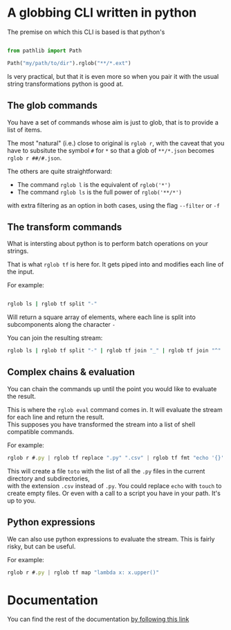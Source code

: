 # A globbing CLI written in python

The premise on which this CLI is based is that python's

```python

from pathlib import Path

Path("my/path/to/dir").rglob("**/*.ext")
```
Is very practical, but that it is even more so when you pair it with
the usual string transformations python is good at.

## The glob commands

You have a set of commands whose aim is just to glob, that is to provide a list of items.

The most "natural" (i.e.) close to original is `rglob r`, with the caveat that you have to subsitute
the symbol `#` for `*` so that a glob of `**/*.json` becomes `rglob r ##/#.json`.

The others are quite straightforward:

* The command `rglob l` is the equivalent of `rglob('*')`
* The command `rglob ls` is the full power of `rglob('**/*')`

with extra filtering as an option in both cases, using the flag `--filter` or `-f`

## The transform commands

What is intersting about python is to perform batch operations on your strings.

That is what `rglob tf` is here for. It gets piped into and modifies each line of the input.

For example:

```bash

rglob ls | rglob tf split "-"
```

Will return a square array of elements, where each line is split into subcomponents along the character `-`

You can join the resulting stream:

```bash
rglob ls | rglob tf split "-" | rglob tf join "_" | rglob tf join "^"
``` 

## Complex chains & evaluation

You can chain the commands up until the point you would like to evaluate the result.

This is where the `rglob eval` command comes in. It will evaluate the stream for each line and return the result.  
This supposes you have transformed the stream into a list of shell compatible commands.

For example:

```javascript
rglob r #.py | rglob tf replace ".py" ".csv" | rglob tf fmt "echo '{}' >> toto" | rglob tf eval
```
This will create a file `toto` with the list of all the `.py` files in the current directory and subdirectories,  
with the extension `.csv` instead of `.py`. You could replace `echo` with `touch` to create empty files. Or even with a call to a script you have in your path. It's up to you.

## Python expressions

We can also use python expressions to evaluate the stream. This is fairly risky, but can be useful.

For example:

```javascript
rglob r #.py | rglob tf map "lambda x: x.upper()"
```

# Documentation

You can find the rest of the documentation [by following this link](documentation.md)
